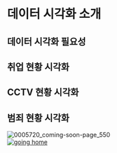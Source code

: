 # 데이터 시각화 소개

## 데이터 시각화 필요성
## 취업 현황 시각화
## CCTV 현황 시각화
## 범죄 현황 시각화  

![0005720_coming-soon-page_550](https://user-images.githubusercontent.com/10287629/104704273-c6918c80-575b-11eb-9fca-8bff77df20c5.jpeg)  
[![going home](https://user-images.githubusercontent.com/10287629/104793991-511fcd80-57e8-11eb-86c8-27356c8dd83d.png)](https://logistex.github.io/smart_IT/)
